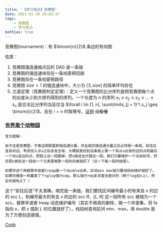 ```yaml
---
title: '【学习笔记】竞赛图'
date: 2021-01-30 20:03:37
tags:
    - 竞赛图
    - 学习笔记
mathjax: true
---
```


竞赛图(tournament)：有 $\binom{n}{2}$ 条边的有向图

<!-- more -->

性质：
1. 竞赛图强连通缩点后的 DAG 是一条链
2. 竞赛图的强连通块存在一条哈密顿回路
3. 竞赛图存在一条哈密顿路径
4. 竞赛图 $size > 1$ 的强连通块中，大小为 $[3, size]$ 的简单环均存在
5. 兰道定理（竞赛图判定定理）：定义一个竞赛图的比分序列是把竞赛图每个点的出度从小到大排列得到的序列。一个长度为 $n$ 的序列 $s_1 \leq s_2 \leq s_3 \leq ... \leq s_n$ 是合法比分序列当且仅当 $\forall i \in [1, n], \sum\limits_{j = 1}^i s_j \geq \binom{i}{2}$，且在 $i = n$ 时取等号，[证明](https://blog.csdn.net/a_crazy_czy/article/details/73611366) ~~没看懂~~

### [世界是个动物园](https://uoj.ac/problem/451)

```
官方题解:

由于这是竞赛图，不难证明联盟即强连通分量，并且缩完强连通分量之后必然是一条链，前往后连有向边。考虑加入点x之后会发生啥，大概就是找到这条链上第一个有从x出发的边的点和最后一个向x连边的点，把链上这一段删掉，把x插进去代替这一段。我们只要维护一个动态标号，然后把x放在这一段前一个元素里面那一段的后面就好了（记一下每一段的结尾）。

如果你这个用替罪羊或者treap搞一个double出来，区间min max就只要线段树维护就好了。如果你像我一样蠢拿了个splay强行cmp，那么强行rmq复杂度也是对的（两个log在n上），然后你就MLE了（
```

这个“前往后连”不太准确，缩完是一条链，我们要找区间编号最小的有来自 $x$ 的边的 scc $L$，和编号最大的有去 $x$ 的边的 scc $R$，$[L, R]$ 这一段所有 scc 被缩为一个 scc。替罪羊或者 treap 动态维护编号（其实不用真的删除，搞一个并查集，将 fa 指向 $x$，把 $x$ 插到 $L$ 的位置就好了），线段树查询区间 min、max。用 double 是为了方便创造键值。

[$Code$](https://uoj.ac/submission/452323)

